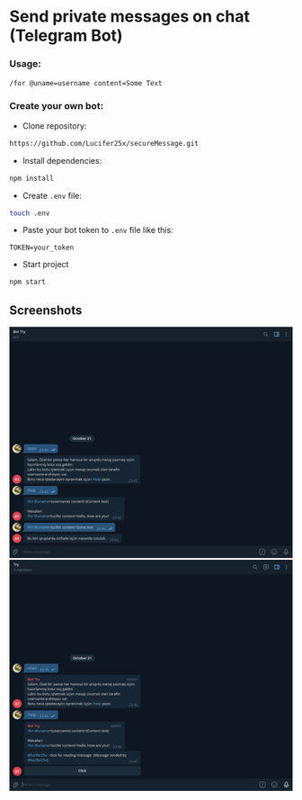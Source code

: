 # Send private messages on chat (Telegram Bot)
### Usage:
```
/for @uname=username content=Some Text
```

### Create your own bot:
* Clone repository:
```sh
https://github.com/Lucifer25x/secureMessage.git
```
* Install dependencies:
```sh
npm install
```
* Create `.env` file:
```sh
touch .env
```
* Paste your bot token to `.env` file like this:
```
TOKEN=your_token
```
* Start project 
```sh
npm start
```
## Screenshots
![Private](./bot.png)
![InChat](./inchat.png)
